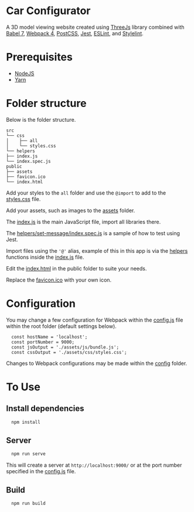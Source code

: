 # Car Configurator

A 3D model viewing website created using [ThreeJs](https://threejs.org/) library combined with [Babel 7](https://babeljs.io/), [Webpack 4](https://webpack.js.org/), [PostCSS](https://postcss.org/), [Jest](https://jestjs.io/), [ESLint](https://eslint.org/), and [Stylelint](https://stylelint.io/).

# Prerequisites

- [NodeJS](https://nodejs.org/en/)
- [Yarn](https://yarnpkg.com)

# Folder structure

Below is the folder structure.

```
src
└── css
│    ├── all
│    └── styles.css
└── helpers
├── index.js
└── index.spec.js
public
├── assets
├── favicon.ico
└── index.html
```

Add your styles to the `all` folder and use the `@import` to add to the [styles.css](src/css/styles.css) file.

Add your assets, such as images to the [assets](public/assets) folder.

The [index.js](src/index.js) is the main JavaScript file, import all libraries there.

The [helpers/set-message/index.spec.js](src/helpers/set-message/index.spec.js) is a sample of how to test using Jest.

Import files using the `'@'` alias, example of this in this app is via the [helpers](src/helpers) functions inside the [index.js](src/index.js) file.

Edit the [index.html](public/index.html) in the public folder to suite your needs.

Replace the [favicon.ico](public/favicon.ico) with your own icon.

# Configuration

You may change a few configuration for Webpack within the [config.js](config.js) file within the root folder (default settings below).

```
  const hostName = 'localhost';
  const portNumber = 9000;
  const jsOutput = './assets/js/bundle.js';
  const cssOutput = './assets/css/styles.css';
```

Changes to Webpack configurations may be made within the [config](config) folder.

# To Use

## Install dependencies

```sh
  npm install
```

## Server

```sh
  npm run serve
```

This will create a server at `http://localhost:9000/` or at the port number specified in the [config.js](config.js) file.

## Build

```sh
  npm run build
```